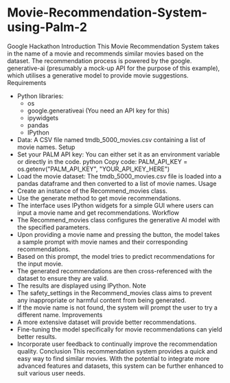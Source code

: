 # Movie-Recommendation-System-using-Palm-2
Google Hackathon
Introduction
This Movie Recommendation System takes in the name of a movie and recommends similar movies based on the dataset. The recommendation process is powered by the google. generative-ai (presumably a mock-up API for the purpose of this example), which utilises a generative model to provide movie suggestions.
Requirements
* Python libraries:
    * os
    * google.generativeai (You need an API key for this)
    * ipywidgets
    * pandas
    * IPython
* Data: A CSV file named tmdb_5000_movies.csv containing a list of movie names.
Setup
* Set your PALM API key: You can either set it as an environment variable or directly in the code. python Copy code:  PALM_API_KEY = os.getenv("PALM_API_KEY", "YOUR_API_KEY_HERE") 
* Load the movie dataset: The tmdb_5000_movies.csv file is loaded into a pandas dataframe and then converted to a list of movie names.
Usage
* Create an instance of the Recommend_movies class.
* Use the generate method to get movie recommendations.
* The interface uses IPython widgets for a simple GUI where users can input a movie name and get recommendations.
Workflow
* The Recommend_movies class configures the generative AI model with the specified parameters.
* Upon providing a movie name and pressing the button, the model takes a sample prompt with movie names and their corresponding recommendations.
* Based on this prompt, the model tries to predict recommendations for the input movie.
* The generated recommendations are then cross-referenced with the dataset to ensure they are valid.
* The results are displayed using IPython.
Note
* The safety_settings in the Recommend_movies class aims to prevent any inappropriate or harmful content from being generated.
* If the movie name is not found, the system will prompt the user to try a different name.
Improvements
* A more extensive dataset will provide better recommendations.
* Fine-tuning the model specifically for movie recommendations can yield better results.
* Incorporate user feedback to continually improve the recommendation quality.
Conclusion
This recommendation system provides a quick and easy way to find similar movies. With the potential to integrate more advanced features and datasets, this system can be further enhanced to suit various user needs.
